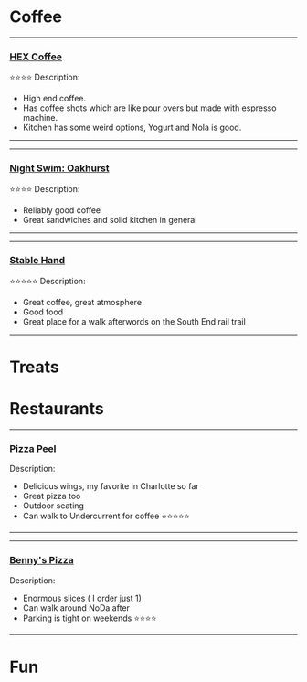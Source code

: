 # Coffee
---------------------
### [HEX Coffee](https://maps.app.goo.gl/PiPLgi65hvn9Qee77)
⭐⭐⭐⭐
Description: 
* High end coffee.
* Has coffee shots which are like pour overs but made with espresso machine. 
* Kitchen has some weird options, Yogurt and Nola is good.
-----------

---------------------
### [Night Swim: Oakhurst](https://maps.app.goo.gl/4KYKi6SowvmhZzg77)
⭐⭐⭐⭐
Description: 
* Reliably good coffee
* Great sandwiches and solid kitchen in general
-----------


---------------------
### [Stable Hand](https://maps.app.goo.gl/WW4bvDnDhGGYKoC29)
⭐⭐⭐⭐⭐
Description: 
* Great coffee, great atmosphere
* Good food
* Great place for a walk afterwords on the South End rail trail

-----------

# Treats

# Restaurants

---------------------
### [Pizza Peel](https://maps.app.goo.gl/He5Pd5MLyt8p3LyWA)
Description:
* Delicious wings, my favorite in Charlotte so far
* Great pizza too
* Outdoor seating
* Can walk to Undercurrent for coffee
⭐⭐⭐⭐⭐

-----------

---------------------
### [Benny's Pizza](https://maps.app.goo.gl/moqMgv7Lsu5XBfWZ8)
Description:
* Enormous slices ( I order just 1)
* Can walk around NoDa after
* Parking is tight on weekends
⭐⭐⭐⭐

-----------








# Fun
